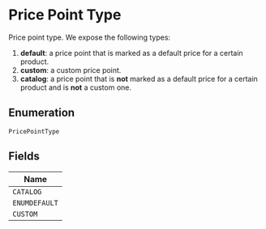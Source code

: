 
# Price Point Type

Price point type. We expose the following types:

1. **default**: a price point that is marked as a default price for a certain product.
2. **custom**: a custom price point.
3. **catalog**: a price point that is **not** marked as a default price for a certain product and is **not** a custom one.

## Enumeration

`PricePointType`

## Fields

| Name |
|  --- |
| `CATALOG` |
| `ENUMDEFAULT` |
| `CUSTOM` |

